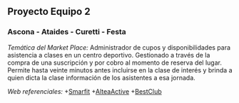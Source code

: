 ##  Proyecto Equipo 2
### Ascona - Ataides -  Curetti - Festa ###

*Temática del Market Place:*
Administrador de cupos y disponibilidades para asistencia a clases en un centro deportivo. Gestionado a través de la compra de una suscripción y por cobro al momento de reserva del lugar.
Permite hasta veinte minutos antes incluirse en la clase de interés y brinda a quien dicta la clase información de los asistentes a esa jornada.

*Web referenciales:*
    +[Smarfit](https://www.smartfit.com.ar/)
    +[AlteaActive](https://alteaactive.com/toronto/)
    +[BestClub](https://bestclub.com.ar/)

